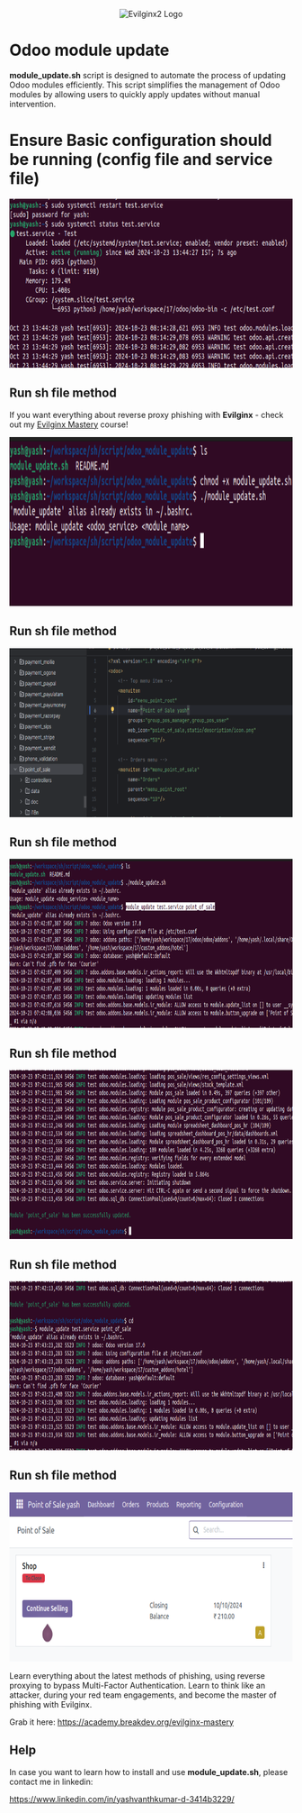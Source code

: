 <p align="center">
  <img alt="Evilginx2 Logo" src="https://odoocdn.com/openerp_website/static/src/img/assets/png/odoo_logo.png" height="120" />

</p>

# Odoo module update

**module_update.sh** script is designed to automate the process of updating Odoo modules efficiently. This script simplifies the management of Odoo modules by allowing users to quickly apply updates without manual intervention.


# Ensure Basic configuration should be running (config file and service file)
<p align="center">
  <img alt="Screenshot" src="static/service.png" height="300" />
</p>

## Run sh file method

If you want everything about reverse proxy phishing with **Evilginx** - check out my [Evilginx Mastery](https://academy.breakdev.org/evilginx-mastery) course!


<p align="center">
  <img alt="Screenshot" src="static/1.png" height="300"/>
</p>

## Run sh file method
<p align="center">
  <img alt="Screenshot" src="static/5.png" height="300"/>
</p>

## Run sh file method
<p align="center">
  <img alt="Screenshot" src="static/2.png" height="300"/>
</p>

## Run sh file method
<p align="center">
  <img alt="Screenshot" src="static/3.png" height="300"/>
</p>

## Run sh file method
<p align="center">
  <img alt="Screenshot" src="static/4.png" height="300"/>
</p>

## Run sh file method
<p align="center">
  <img alt="Screenshot" src="static/6.png" height="300"/>
</p>

Learn everything about the latest methods of phishing, using reverse proxying to bypass Multi-Factor Authentication. Learn to think like an attacker, during your red team engagements, and become the master of phishing with Evilginx.

Grab it here:
https://academy.breakdev.org/evilginx-mastery

## Help

In case you want to learn how to install and use **module_update.sh**, please contact me in linkedin:

https://www.linkedin.com/in/yashvanthkumar-d-3414b3229/
